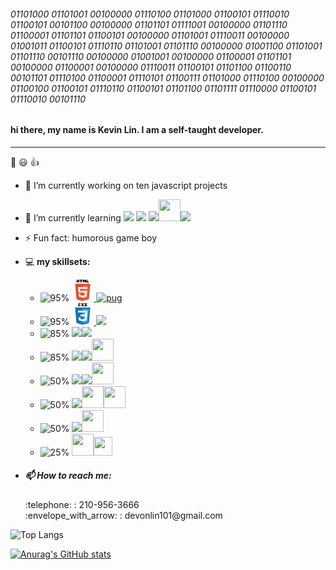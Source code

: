 ###### 01101000 01101001 00100000 01110100 01101000 01100101 01110010 01100101 00101100 00100000 01101101 01111001 00100000 01101110 01100001 01101101 01100101 00100000 01101001 01110011 00100000 01001011 01100101 01110110 01101001 01101110 00100000 01001100 01101001 01101110 00101110 00100000 01001001 00100000 01100001 01101101 00100000 01100001 00100000 01110011 01100101 01101100 01100110 00101101 01110100 01100001 01110101 01100111 01101000 01110100 00100000 01100100 01100101 01110110 01100101 01101100 01101111 01110000 01100101 01110010 00101110
#### hi there, my name is Kevin Lin. I am a self-taught developer.
<hr>

   👋 :smiley: :+1:

 
- 🔭 I’m currently working on ten javascript projects
- 🌱 I’m currently learning <a href="https://javascript.info/"><img src="https://icongr.am/devicon/javascript-original.svg?size=30&color=currentColor" /></a> <a href='https://www.typescriptlang.org/'><img src="https://icongr.am/devicon/typescript-original.svg?size=30&color=currentColor" /></a> <a href='https://reactjs.org/'><img src="https://icongr.am/devicon/react-original.svg?size=30&color=currentColor" /></a><a href='https://nextjs.org/'><img src='https://tkssharma.com/static/6038e35c19cde1cd7c3e89262a45a01d/1e9e2/nextjs.png' height='35' width='35' /></a><a href="https://nodejs.org/dist/latest-v17.x/docs/api/index.html"><img src="https://icongr.am/devicon/nodejs-original.svg?size=30&color=currentColor" /></a>

- ⚡ Fun fact: humorous game boy

- 💻 **my skillsets:**
  - ![95%](https://progress-bar.dev/95/) <a href="https://www.w3.org/html/" target="_blank"> <img src="https://raw.githubusercontent.com/devicons/devicon/master/icons/html5/html5-original-wordmark.svg" alt="html5" width="35" height="35"/> </a><a href="https://pugjs.org" target="_blank"> <img src="https://cdn.worldvectorlogo.com/logos/pug.svg" alt="pug" width="35" height="35"/> </a>  
  - ![95%](https://progress-bar.dev/95/) <a href="https://www.w3schools.com/css/" target="_blank"> <img src="https://raw.githubusercontent.com/devicons/devicon/master/icons/css3/css3-original-wordmark.svg" alt="css3" width="35" height="35"/> </a><a href='https://sass-lang.com/' target='_blank'><img src='https://icongr.am/devicon/sass-original.svg?size=35&color=currentColor' /></a>
  - ![85%](https://progress-bar.dev/85/) <a href='https://developer.mozilla.org/en-US/docs/Web/JavaScript' target='_blank'><img src='https://icongr.am/devicon/javascript-original.svg?size=35&color=currentColor' /></a><a href='https://www.typescriptlang.org/' target='_blank'><img src='https://icongr.am/devicon/typescript-original.svg?size=35&color=currentColor' /></a>
  - ![85%](https://progress-bar.dev/85/) <a href='https://reactjs.org/' target='_blank'><img src='https://icongr.am/devicon/react-original.svg?size=35&color=currentColor' /></a><a href='https://vuejs.org/' target='_blank'><img src='https://icongr.am/devicon/vuejs-original.svg?size=35&color=currentColor' /></a><a href='https://neovim.io/'><img src='https://www.vectorlogo.zone/logos/neovimio/neovimio-icon.svg' height='35' width='35'/></a>
  - ![50%](https://progress-bar.dev/50/) <a href='https://www.mongodb.com/' target='_blank'><img src='https://icongr.am/devicon/mongodb-original.svg?size=35&color=currentColor' /></a><a href='https://www.mysql.com/' target='_blank'><img src='https://icongr.am/devicon/mysql-original-wordmark.svg?size=39&color=currentColor' /></a><a href='https://firebase.google.com/?gclid=Cj0KCQjwh_eFBhDZARIsALHjIKfNpJY6qC7xRBu3x8zNIKJTQmRVrVSDacx35JPpgF1737_NTGoic0UaAsLWEALw_wcB&gclsrc=aw.ds' target='_blank'><img src="https://img.icons8.com/color/48/000000/firebase.png" width='35' height='35'/></a>
  - ![50%](https://progress-bar.dev/50/) <a href='https://www.linux.org/' target='_blank'><img src='https://icongr.am/devicon/linux-original.svg?size=36&color=currentColor' /></a><a href='http://www.gnu.org/software/bash/' target='_blank'><img src="https://img.icons8.com/plasticine/100/000000/bash.png" width='35' height='35'/></a><a href='https://git-scm.com/' target='_blank'><img src="https://img.icons8.com/color/48/000000/git.png" width='35' height='35'/></a>
   - ![50%](https://progress-bar.dev/50/) <a href='https://nodejs.org/en/' target='_blank'><img src='https://icongr.am/devicon/nodejs-original.svg?size=36&color=currentColor' /></a><a href='https://www.rust-lang.org/' target='_blank'><img src='https://www.rust-lang.org/logos/rust-logo-64x64.png' width='35' height='35'/></a>
  - ![25%](https://progress-bar.dev/25/) <a href='https://www.hacker101.com/resources#2' target='_blank'><img src="https://img.icons8.com/fluent/48/000000/hacker.png" width='35' height='35'/></a><a href='https://webassembly.org/' target='_blank'><img src='https://upload.wikimedia.org/wikipedia/commons/thumb/1/1f/WebAssembly_Logo.svg/240px-WebAssembly_Logo.svg.png' width='30' height='30'/></a>

- <h5> 📫 How to reach me:</h5> 
   :telephone: : 210-956-3666  <br />
   :envelope_with_arrow: : devonlin101@gmail.com 

![Top Langs](https://github-readme-stats.vercel.app/api/top-langs/?username=devonlin101&theme=chartreuse-dark&bg_color=22272e)

[![Anurag's GitHub stats](https://github-readme-stats.vercel.app/api?username=devonlin101&show_icons=true&theme=chartreuse-dark&bg_color=22272e)](https://github.com/anuraghazra/github-readme-stats)
<!--
**devonlin/devonlin** is a ✨ _special_ ✨ repository because its `README.md` (this file) appears on your GitHub profile.

////////////////////////////////////////////////////
- 👯 I’m looking to collaborate on ...
- 🤔 I’m looking for help with ...
- 💬 Ask me about ...
- 😄 Pronouns: 
-->
